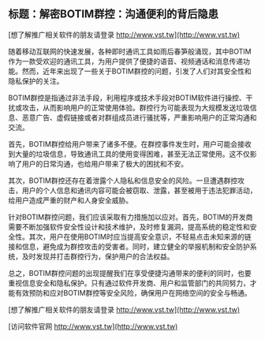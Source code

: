 ## **标题：解密BOTIM群控：沟通便利的背后隐患**

[想了解推广相关软件的朋友请登录 http://www.vst.tw](http://www.vst.tw)

随着移动互联网的快速发展，各种即时通讯工具如雨后春笋般涌现，其中BOTIM作为一款受欢迎的通讯工具，为用户提供了便捷的语音、视频通话和消息传递功能。然而，近年来出现了一些关于BOTIM群控的问题，引发了人们对其安全性和隐私保护的关注。

BOTIM群控是指通过非法手段，利用程序或技术手段对BOTIM软件进行操控、干扰或攻击，从而影响用户的正常使用体验。群控行为可能表现为大规模发送垃圾信息、恶意广告、虚假链接或者对群组成员进行骚扰等，严重影响用户的正常沟通和交流。

首先，BOTIM群控给用户带来了诸多不便。在群控事件发生时，用户可能会接收到大量的垃圾信息，导致通讯工具的使用变得困难，甚至无法正常使用。这不仅影响了用户的日常沟通，也给用户带来了极大的困扰和不安。

其次，BOTIM群控还存在着泄露个人隐私和信息安全的风险。一旦遭遇群控攻击，用户的个人信息和通讯内容可能会被窃取、泄露，甚至被用于违法犯罪活动，给用户造成严重的财产和人身安全威胁。

针对BOTIM群控问题，我们应该采取有力措施加以应对。首先，BOTIM的开发商需要不断加强软件安全性设计和技术维护，及时修复漏洞，提高系统的稳定性和安全性。其次，用户在使用BOTIM时应当提高安全意识，不轻易点击未知来源的链接和信息，避免成为群控攻击的受害者。同时，建立健全的举报机制和安全防护系统，及时发现并打击群控行为，保护用户的合法权益。

总之，BOTIM群控问题的出现提醒我们在享受便捷沟通带来的便利的同时，也要重视信息安全和隐私保护。只有通过软件开发商、用户和监管部门的共同努力，才能有效预防和应对BOTIM群控等安全风险，确保用户在网络空间的安全与畅通。

[想了解推广相关软件的朋友请登录 http://www.vst.tw](http://www.vst.tw)


[访问软件官网 http://www.vst.tw](http://www.vst.tw)
